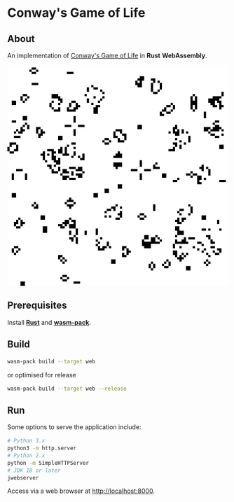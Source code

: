 # Conway's Game of Life

## About

An implementation of [Conway's Game of Life](https://en.wikipedia.org/wiki/Conway%27s_Game_of_Life) in **Rust** **WebAssembly**.

![Image from Conway's Game of Life](./images/output.png)

## Prerequisites

Install [**Rust**](https://www.rust-lang.org/) and [**wasm-pack**](https://github.com/rustwasm/wasm-pack).

## Build

```bash
wasm-pack build --target web
```
or optimised for release
```bash
wasm-pack build --target web --release
```

## Run

Some options to serve the application include:
```bash
# Python 3.x
python3 -m http.server
# Python 2.x
python -m SimpleHTTPServer
# JDK 18 or later
jwebserver
```

Access via a web browser at [http://localhost:8000](http://localhost:8000).
